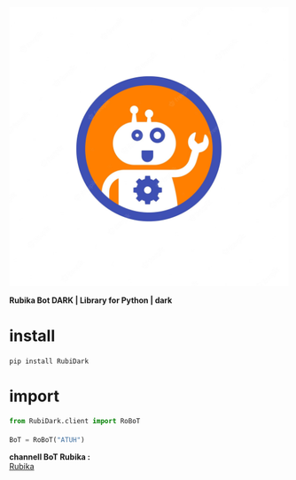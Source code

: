 <div align="center">

![icon](https://github.com/aQamohamadDark/RubiDark/blob/main/icon.jpg)
</div>

<b>Rubika Bot DARK | Library for Python | dark</b>


# install 

```pip install RubiDark```

#  import

```python 
from RubiDark.client import RoBoT

BoT = RoBoT("ATUH")
```

<b>channell BoT Rubika :</b>
    <br>
    <a href="https://rubikalib.github.io">Rubika
    </a>
